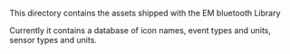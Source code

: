This directory contains the assets shipped with the EM bluetooth Library

Currently it contains a database of icon names, event types and units, sensor types and units.
